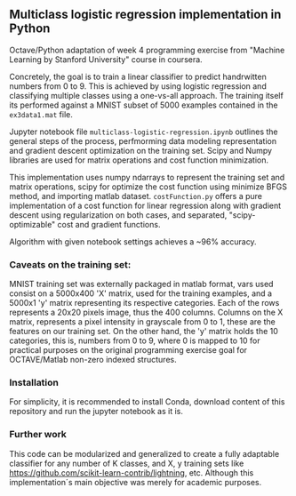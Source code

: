 ## Multiclass logistic regression implementation in Python

Octave/Python adaptation of week 4 programming exercise from "Machine Learning by Stanford University" course in coursera.

Concretely, the goal is to train a linear classifier to predict handrwitten numbers from 0 to 9. This is achieved by using logistic regression and classifying multiple classes using a one-vs-all approach. The training itself its performed against a MNIST subset of 5000 examples contained in the `ex3data1.mat` file.

Jupyter notebook file `multiclass-logistic-regression.ipynb` outlines the general steps of the process, perfmorming data modeling representation and gradient descent optimization on the training set. Scipy and Numpy libraries are used for matrix operations and cost function minimization.

This implementation uses numpy ndarrays to represent the training set and matrix operations, scipy for optimize the cost function using minimize BFGS method, and importing matlab dataset. `costFunction.py` offers a pure implementation of a cost function for linear regression along with gradient descent using regularization on both cases, and separated, "scipy-optimizable" cost and gradient functions. 

Algorithm with given notebook settings achieves a ~96% accuracy.

### Caveats on the training set:

MNIST training set was externally packaged in matlab format, vars used consist on a 5000x400 'X' matrix, used for the training examples, and a 5000x1 'y' matrix representing its respective categories. Each of the rows represents a 20x20 pixels image, thus the 400 columns. Columns on the X matrix, represents a pixel intensity in grayscale from 0 to 1, these are the features on our training set. On the other hand, the 'y' matrix holds the 10 categories, this is, numbers from 0 to 9, where 0 is mapped to 10 for practical purposes on the original programming exercise goal for OCTAVE/Matlab non-zero indexed structures. 

### Installation

For simplicity, it is recommended to install Conda, download content of this repository and run the jupyter notebook as it is.

### Further work

This code can be modularized and generalized to create a fully adaptable classifier for any number of K classes, and X, y training sets like https://github.com/scikit-learn-contrib/lightning, etc. Although this implementation´s main objective was merely for academic purposes.
